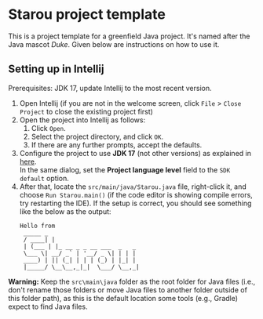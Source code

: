 # Starou project template

This is a project template for a greenfield Java project. It's named after the Java mascot _Duke_. Given below are instructions on how to use it.

## Setting up in Intellij

Prerequisites: JDK 17, update Intellij to the most recent version.

1. Open Intellij (if you are not in the welcome screen, click `File` > `Close Project` to close the existing project first)
1. Open the project into Intellij as follows:
   1. Click `Open`.
   1. Select the project directory, and click `OK`.
   1. If there are any further prompts, accept the defaults.
1. Configure the project to use **JDK 17** (not other versions) as explained in [here](https://www.jetbrains.com/help/idea/sdk.html#set-up-jdk).<br>
   In the same dialog, set the **Project language level** field to the `SDK default` option.
1. After that, locate the `src/main/java/Starou.java` file, right-click it, and choose `Run Starou.main()` (if the code editor is showing compile errors, try restarting the IDE). If the setup is correct, you should see something like the below as the output:
   ```
   Hello from
    _____ _
    / ____| |
    | (___ | |_ __ _ _ __ ___  _   _
    \___ \| __/ _` | '__/ _ \| | | |
    ____) | || (_| | | | (_) | |_| |
    |_____/ \__\__,_|_|  \___/ \__,_|
   ```

**Warning:** Keep the `src\main\java` folder as the root folder for Java files (i.e., don't rename those folders or move Java files to another folder outside of this folder path), as this is the default location some tools (e.g., Gradle) expect to find Java files.
